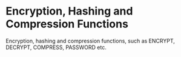 
# Encryption, Hashing and Compression Functions

Encryption, hashing and compression functions, such as ENCRYPT, DECRYPT, COMPRESS, PASSWORD etc.

